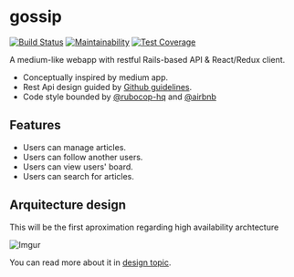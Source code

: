 # gossip

[![Build Status](https://travis-ci.org/geoom/gossip.svg?branch=master)](https://travis-ci.org/geoom/gossip)
[![Maintainability](https://api.codeclimate.com/v1/badges/cf236bf7e4dc0a96cb62/maintainability)](https://codeclimate.com/github/geoom/gossip/maintainability)
[![Test Coverage](https://api.codeclimate.com/v1/badges/cf236bf7e4dc0a96cb62/test_coverage)](https://codeclimate.com/github/geoom/gossip/test_coverage)

A medium-like webapp with restful Rails-based API & React/Redux client.

* Conceptually inspired by medium app.
* Rest Api design guided by [Github guidelines](https://developer.github.com/v3/).
* Code style bounded by [@rubocop-hq](https://github.com/rubocop-hq/ruby-style-guide) and [@airbnb](https://github.com/airbnb/javascript/tree/master/react)

## Features

* Users can manage articles.
* Users can follow another users.
* Users can view users' board.
* Users can search for articles.

## Arquitecture design

This will be the first aproximation regarding high availability archtecture

![Imgur](https://i.imgur.com/7DAvTLJ.png)

You can read more about it in [design topic](https://github.com/geoom/gossip/blob/master/design.md).
